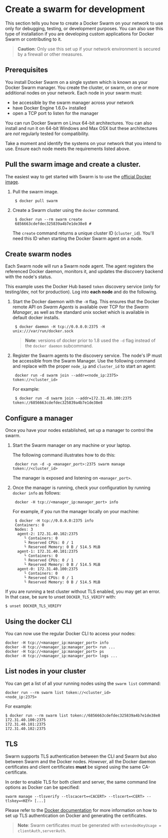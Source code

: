 <!--[metadata]>
+++
title = "Create a swarm for development"
description = "Swarm: a Docker-native clustering system"
keywords = ["docker, swarm,  clustering"]
[menu.main]
parent="smn_workw_swarm"
weight=2
+++
<![end-metadata]-->

# Create a swarm for development

This section tells you how to create a Docker Swarm on your network to use only for debugging, testing, or development purposes. You can also use this type of installation if you are developing custom applications for Docker Swarm or contributing to it.  

> **Caution**: Only use this set up if your network environment is secured by a firewall or other measures.

## Prerequisites 

You install Docker Swarm on a single system which is known as your Docker Swarm manager. You create the cluster, or swarm, on one or more additional nodes on your network. Each node in your swarm must:

* be accessible by the swarm manager across your network
* have Docker Engine 1.6.0+ installed
* open a TCP port to listen for the manager

You can run Docker Swarm on Linux 64-bit architectures. You can also install and run it on 64-bit Windows and Max OSX but these architectures are *not* regularly tested for compatibility.

Take a moment and identify the systems on your network that you intend to use. Ensure each node meets the requirements listed above.



## Pull the swarm image and create a cluster.

The easiest way to get started with Swarm is to use the
[official Docker image](https://registry.hub.docker.com/_/swarm/).

1. Pull the swarm image.

		$ docker pull swarm

1. Create a Swarm cluster using the `docker` command.

		$ docker run --rm swarm create
		6856663cdefdec325839a4b7e1de38e8 # 

	The `create` command returns a unique cluster ID (`cluster_id`). You'll need
	this ID when starting the Docker Swarm agent on a node.

##  Create swarm nodes

Each Swarm node will run a Swarm node agent. The agent registers the referenced
Docker daemon, monitors it, and updates the discovery backend with the node's status.

This example uses the Docker Hub based `token` discovery service (only for testing/dev, not for production).
Log into **each node** and do the following.

1. Start the Docker daemon with the `-H` flag. This ensures that the
Docker remote API on *Swarm Agents* is available over TCP for the
*Swarm Manager*, as well as the standard unix socket which is
available in default docker installs.

		$ docker daemon -H tcp://0.0.0.0:2375 -H unix:///var/run/docker.sock

	> **Note**: versions of docker prior to 1.8 used the `-d` flag instead of the `docker daemon` subcommand.

2. Register the Swarm agents to the discovery service. The node's IP must be accessible from the Swarm Manager. Use the following command and replace with the proper `node_ip` and `cluster_id` to start an agent:

		docker run -d swarm join --addr=<node_ip:2375> token://<cluster_id>

	For example:

		$ docker run -d swarm join --addr=172.31.40.100:2375 token://6856663cdefdec325839a4b7e1de38e8

## Configure a manager

Once you have your nodes established, set up a manager to control the swarm.

1. Start the Swarm manager on any machine or your laptop. 

	The following command illustrates how to do this:

		docker run -d -p <manager_port>:2375 swarm manage token://<cluster_id>

	The manager is exposed and listening on `<manager_port>`.

2. Once the manager is running, check your configuration by running `docker info` as follows:

		docker -H tcp://<manager_ip:manager_port> info

	For example, if you run the manager locally on your machine:

		$ docker -H tcp://0.0.0.0:2375 info
		Containers: 0
		Nodes: 3
		 agent-2: 172.31.40.102:2375
			└ Containers: 0
			└ Reserved CPUs: 0 / 1
			└ Reserved Memory: 0 B / 514.5 MiB
		 agent-1: 172.31.40.101:2375
			└ Containers: 0
			└ Reserved CPUs: 0 / 1
			└ Reserved Memory: 0 B / 514.5 MiB
		 agent-0: 172.31.40.100:2375
			└ Containers: 0
			└ Reserved CPUs: 0 / 1
			└ Reserved Memory: 0 B / 514.5 MiB

  If you are running a test cluster without TLS enabled, you may get an error.
  In that case, be sure to unset `DOCKER_TLS_VERIFY` with:

    $ unset DOCKER_TLS_VERIFY
  
## Using the docker CLI

You can now use the regular Docker CLI to access your nodes:

	docker -H tcp://<manager_ip:manager_port> info
	docker -H tcp://<manager_ip:manager_port> run ...
	docker -H tcp://<manager_ip:manager_port> ps
	docker -H tcp://<manager_ip:manager_port> logs ...


## List nodes in your cluster

You can get a list of all your running nodes using the `swarm list` command:

	docker run --rm swarm list token://<cluster_id>
	<node_ip:2375>


For example:

	$ docker run --rm swarm list token://6856663cdefdec325839a4b7e1de38e8
	172.31.40.100:2375
	172.31.40.101:2375
	172.31.40.102:2375

## TLS

Swarm supports TLS authentication between the CLI and Swarm but also between
Swarm and the Docker nodes. _However_, all the Docker daemon certificates and client
certificates **must** be signed using the same CA-certificate.

In order to enable TLS for both client and server, the same command line options
as Docker can be specified:


	swarm manage --tlsverify --tlscacert=<CACERT> --tlscert=<CERT> --tlskey=<KEY> [...]


Please refer to the [Docker documentation](https://docs.docker.com/articles/https/)
for more information on how to set up TLS authentication on Docker and generating
the certificates.

> **Note**: Swarm certificates must be generated with `extendedKeyUsage = clientAuth,serverAuth`.
